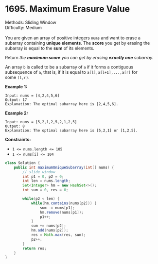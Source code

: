 # 1695. Maximum Erasure Value  

  Methods: Sliding Window </br> Difficulty: Medium </br> </br>You are given an array of positive integers `nums` and want to erase a subarray containing **unique elements**. The **score** you get by erasing the subarray is equal to the **sum** of its elements.

Return *the ****maximum score**** you can get by erasing ****exactly one**** subarray.*

An array `b` is called to be a subarray of `a` if it forms a contiguous subsequence of `a`, that is, if it is equal to `a[l],a[l+1],...,a[r]` for some `(l,r)`.

**Example 1:**

```plain text
Input: nums = [4,2,4,5,6]
Output: 17
Explanation: The optimal subarray here is [2,4,5,6].
```

**Example 2:**

```plain text
Input: nums = [5,2,1,2,5,2,1,2,5]
Output: 8
Explanation: The optimal subarray here is [5,2,1] or [1,2,5].
```

**Constraints:**

- `1 <= nums.length <= 105`
- `1 <= nums[i] <= 104`
```java
class Solution {
    public int maximumUniqueSubarray(int[] nums) {
        // slide window
        int p1 = 0, p2 = 0;
        int len = nums.length;
        Set<Integer> hm = new HashSet<>();
        int sum = 0, res = 0;

        while(p2 < len) {
            while(hm.contains(nums[p2])) {
                sum -= nums[p1];
                hm.remove(nums[p1]);
                p1++;
            }
            sum += nums[p2];
            hm.add(nums[p2]);
            res = Math.max(res, sum);
            p2++;
        }
        return res;
    }
}
```

